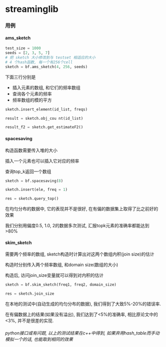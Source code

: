 # streaminglib

### 用例

#### ams_sketch

```python
test_size = 1000
seeds = [2, 3, 5, 7]
# 把 sketch 大小修改到与 testset 相适应的大小
# 4 个hash函数, 每一个有256个cell
sketch = bf.ams_sketch(4, 256, seeds)
```

下面三行分别是
- 插入元素的数组, 和它们的频率数组
- 查询各个元素的频率
- 频率数组的模的平方

```python
sketch.insert_element(id_list, freqs)

result = sketch.obj_cou nt(id_list)

result_f2 = sketch.get_estimateF2()
```

#### spacesaving

构造函数需要传入堆的大小

插入一个元素也可以插入它对应的频率

查询top_k返回一个数组

```python
sketch = bf.spacesaving(8)

sketch.insert(ele, freq = 1)

res = sketch.query_top()
```

在均匀分布的数据中, 它的表现并不是很好, 在有偏的数据集上取得了比之前好的效果

我们分别用偏度0.5, 1.0, 2的数据多次测试, 汇报topk元素的准确率都能达到>80%

#### skim_sketch

需要两个频率的数组, sketch构造时计算出对这两个数组内积(join size)的估计

构造时分别传入两个频率数组, 和domain size(数组的大小)

构造后, 访问join_size变量就可以得到对内积的估计

```python
sketch = bf.skim_sketch(freq1, freq2, domain_size)

res = sketch.join_size
```

在本地的测试中(自动生成的均匀分布的数据), 我们得到了大致5%-20%的错误率.

在有偏数据上的结果(如果没有溢出), 我们达到了<5%的准确率, 相比原论文中的<3%, 并不是很差的实现.

###### python接口或有问题, 以上的测试结果在c++中得到, 如果弃用hash_table而手动模拟一个的话, 也能取到相同的效果
